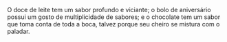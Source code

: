 O doce de leite tem um sabor profundo e viciante; o bolo de aniversário possui um gosto de multiplicidade de sabores; e o chocolate tem um sabor que toma conta de toda a boca, talvez porque seu cheiro se mistura com o paladar.



